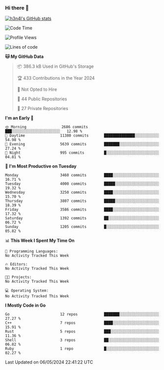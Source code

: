 ### Hi there 👋

[![h3n4l's GitHub stats](https://github-readme-stats.vercel.app/api?username=h3n4l&count_private=true&show_icons=true&theme=radical)](https://github.com/h3n4l/github-readme-stats)

<!--START_SECTION:waka-->
![Code Time](http://img.shields.io/badge/Code%20Time-1%2C866%20hrs%2044%20mins-blue)

![Profile Views](http://img.shields.io/badge/Profile%20Views-0-blue)

![Lines of code](https://img.shields.io/badge/From%20Hello%20World%20I%27ve%20Written-7.8%20million%20lines%20of%20code-blue)

**🐱 My GitHub Data** 

> 📦 386.3 kB Used in GitHub's Storage 
 > 
> 🏆 433 Contributions in the Year 2024
 > 
> 🚫 Not Opted to Hire
 > 
> 📜 44 Public Repositories 
 > 
> 🔑 27 Private Repositories 
 > 
**I'm an Early 🐤** 

```text
🌞 Morning                2686 commits        ███░░░░░░░░░░░░░░░░░░░░░░   12.98 % 
🌆 Daytime                11380 commits       ██████████████░░░░░░░░░░░   54.98 % 
🌃 Evening                5639 commits        ███████░░░░░░░░░░░░░░░░░░   27.24 % 
🌙 Night                  995 commits         █░░░░░░░░░░░░░░░░░░░░░░░░   04.81 % 
```
📅 **I'm Most Productive on Tuesday** 

```text
Monday                   3460 commits        ████░░░░░░░░░░░░░░░░░░░░░   16.71 % 
Tuesday                  4000 commits        █████░░░░░░░░░░░░░░░░░░░░   19.32 % 
Wednesday                3250 commits        ████░░░░░░░░░░░░░░░░░░░░░   15.70 % 
Thursday                 3807 commits        █████░░░░░░░░░░░░░░░░░░░░   18.39 % 
Friday                   3586 commits        ████░░░░░░░░░░░░░░░░░░░░░   17.32 % 
Saturday                 1392 commits        ██░░░░░░░░░░░░░░░░░░░░░░░   06.72 % 
Sunday                   1205 commits        █░░░░░░░░░░░░░░░░░░░░░░░░   05.82 % 
```


📊 **This Week I Spent My Time On** 

```text
💬 Programming Languages: 
No Activity Tracked This Week

🔥 Editors: 
No Activity Tracked This Week

🐱‍💻 Projects: 
No Activity Tracked This Week

💻 Operating System: 
No Activity Tracked This Week
```

**I Mostly Code in Go** 

```text
Go                       12 repos            ███████░░░░░░░░░░░░░░░░░░   27.27 % 
C++                      7 repos             ████░░░░░░░░░░░░░░░░░░░░░   15.91 % 
Rust                     5 repos             ███░░░░░░░░░░░░░░░░░░░░░░   11.36 % 
Shell                    3 repos             ██░░░░░░░░░░░░░░░░░░░░░░░   06.82 % 
Ruby                     1 repo              █░░░░░░░░░░░░░░░░░░░░░░░░   02.27 % 
```




 Last Updated on 06/05/2024 22:41:22 UTC
<!--END_SECTION:waka-->

